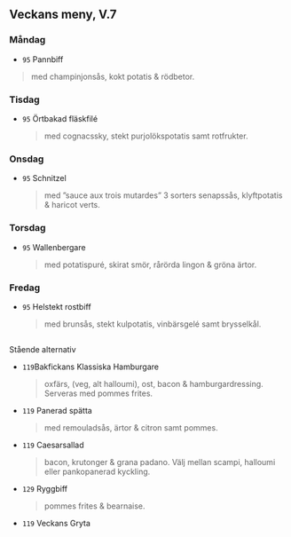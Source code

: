 ## Veckans meny, V.7

### Måndag 

*  `95` Pannbiff
  > med champinjonsås, kokt potatis & rödbetor.
 
  


### Tisdag

* `95` Örtbakad fläskfilé 
  > med cognacssky, stekt purjolökspotatis samt rotfrukter. 
  


### Onsdag

* `95` Schnitzel 
  > med ”sauce aux trois mutardes” 3 sorters senapssås, klyftpotatis & haricot verts. 



### Torsdag

* `95` Wallenbergare 
   > med potatispuré, skirat smör, rårörda lingon & gröna ärtor. 



### Fredag

* `95` Helstekt rostbiff 
    > med brunsås, stekt kulpotatis, vinbärsgelé samt brysselkål.

## 
Stående alternativ

* `119`Bakfickans Klassiska Hamburgare
  >oxfärs, (veg, alt halloumi), ost, bacon & hamburgardressing. Serveras med pommes frites.

* `119`  Panerad spätta
  >   med remouladsås, ärtor & citron samt pommes.

* `119` Caesarsallad
  > bacon, krutonger & grana padano. Välj mellan scampi, halloumi eller pankopanerad kyckling.
  
* `129` Ryggbiff
  > pommes frites & bearnaise.

* `119` Veckans Gryta 
  

